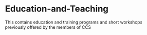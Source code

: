 # Education-and-Teaching
This contains education and training programs and short workshops previously offered by the members of CCS

